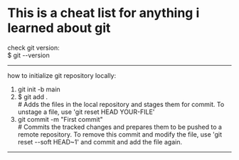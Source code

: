 # This is a cheat list for anything i learned about git  

check git version:  
$ git --version  

------

how to initialize git repository locally:  
  1)  git init -b main  
  2)  $ git add .  
      \# Adds the files in the local repository and stages them for commit. To unstage a file, use 'git reset HEAD YOUR-FILE'
  4)  git commit -m "First commit"  
      \# Commits the tracked changes and prepares them to be pushed to a remote repository. To remove this commit and modify the file, use 'git reset --soft HEAD~1' and commit and add the file again.

------





